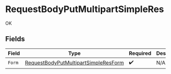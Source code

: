 # RequestBodyPutMultipartSimpleRes

OK


## Fields

| Field                                                                                                   | Type                                                                                                    | Required                                                                                                | Description                                                                                             |
| ------------------------------------------------------------------------------------------------------- | ------------------------------------------------------------------------------------------------------- | ------------------------------------------------------------------------------------------------------- | ------------------------------------------------------------------------------------------------------- |
| `Form`                                                                                                  | [RequestBodyPutMultipartSimpleResForm](../../models/operations/RequestBodyPutMultipartSimpleResForm.md) | :heavy_check_mark:                                                                                      | N/A                                                                                                     |